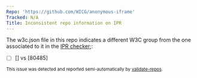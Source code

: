 ```yaml
---
Repo: 'https://github.com/WICG/anonymous-iframe'
Tracked: N/A
Title: Inconsistent repo information on IPR
---
```


The w3c.json file in this repo indicates a different W3C group from the one associated to it in the [IPR checker](https://labs.w3.org/repo-manager/);:
* [ ] [] vs [80485]

<sub>This issue was detected and reported semi-automatically by [validate-repos](https://github.com/w3c/validate-repos/).</sub>
